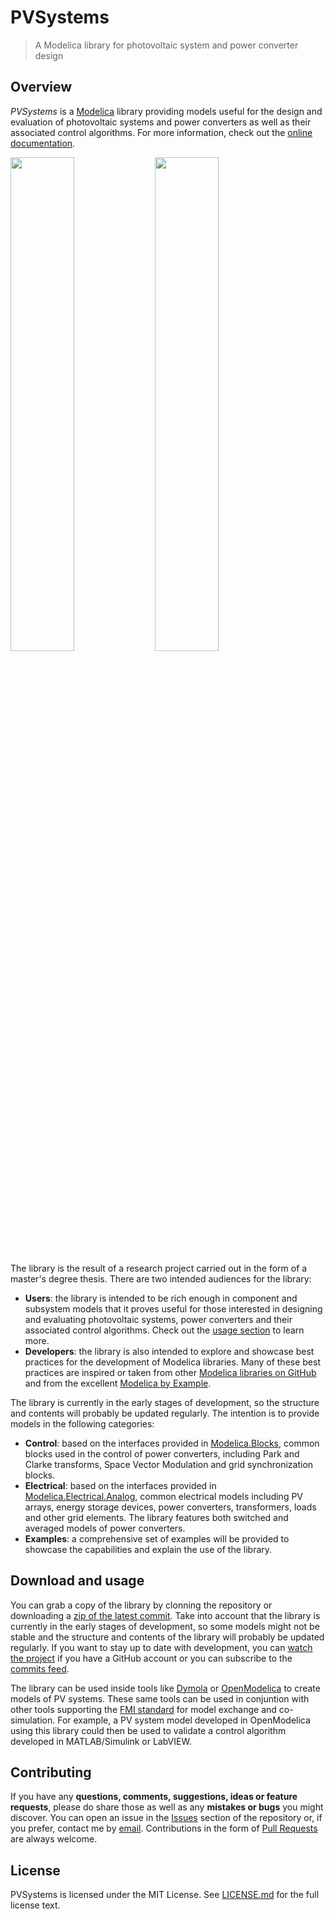 # PVSystems

> A Modelica library for photovoltaic system and power converter design

## Overview

*PVSystems* is a [Modelica](https://modelica.org/) library providing models useful for the design and evaluation of photovoltaic systems and power converters as well as their associated control algorithms. For more information, check out the [online documentation](https://raulrpearson.github.io/PVSystems/).

<img src="https://cdn.rawgit.com/raulrpearson/PVSystems/86c28eb3/PVSystems/Resources/Images/screenshot_diagram.svg" width="45%"> <img src="https://cdn.rawgit.com/raulrpearson/PVSystems/86c28eb3/PVSystems/Resources/Images/screenshot_plot.svg" width="45%">

The library is the result of a research project carried out in the form of a master's degree thesis. There are two intended audiences for the library:

- **Users**: the library is intended to be rich enough in component and subsystem models that it proves useful for those interested in designing and evaluating photovoltaic systems, power converters and their associated control algorithms. Check out the [usage section](#download-and-usage) to learn more.
- **Developers**: the library is also intended to explore and showcase best practices for the development of Modelica libraries. Many of these best practices are inspired or taken from other [Modelica libraries on GitHub](https://github.com/raulrpearson?language=modelica&tab=stars) and from the excellent [Modelica by Example](http://book.xogeny.com/).

The library is currently in the early stages of development, so the structure and contents will probably be updated regularly. The intention is to provide models in the following categories:

- **Control**: based on the interfaces provided in [Modelica.Blocks](https://github.com/modelica/Modelica/blob/release/Modelica%203.2.2/Blocks/Interfaces.mo), common blocks used in the control of power converters, including Park and Clarke transforms, Space Vector Modulation and grid synchronization blocks.
- **Electrical**: based on the interfaces provided in [Modelica.Electrical.Analog](https://github.com/modelica/Modelica/blob/release/Modelica%203.2.2/Electrical/Analog/Interfaces.mo), common electrical models including PV arrays, energy storage devices, power converters, transformers, loads and other grid elements. The library features both switched and averaged models of power converters.
- **Examples**: a comprehensive set of examples will be provided to showcase the capabilities and explain the use of the library.

## Download and usage

You can grab a copy of the library by clonning the repository or downloading a [zip of the latest commit](https://github.com/raulrpearson/PVSystems/archive/master.zip). Take into account that the library is currently in the early stages of development, so some models might not be stable and the structure and contents of the library will probably be updated regularly. If you want to stay up to date with development, you can [watch the project](https://github.com/raulrpearson/PVSystems/subscription) if you have a GitHub account or you can subscribe to the [commits feed](https://github.com/raulrpearson/PVSystems/commits/master.atom).

The library can be used inside tools like [Dymola](http://www.3ds.com/products-services/catia/products/dymola/) or [OpenModelica](https://openmodelica.org/) to create models of PV systems. These same tools can be used in conjuntion with other tools supporting the [FMI standard](https://fmi-standard.org) for model exchange and co-simulation. For example, a PV system model developed in OpenModelica using this library could then be used to validate a control algorithm developed in MATLAB/Simulink or LabVIEW.

## Contributing

If you have any **questions, comments, suggestions, ideas or feature requests**, please do share those as well as any **mistakes or bugs** you might discover. You can open an issue in the [Issues](https://github.com/raulrpearson/PVSystems/issues) section of the repository or, if you prefer, contact me by [email](mailto:raul.rodriguez.pearson@gmail.com). Contributions in the form of [Pull Requests](https://github.com/raulrpearson/PVSystems/pulls) are always welcome.

## License

PVSystems is licensed under the MIT License. See [LICENSE.md](LICENSE.md) for the full license text.
